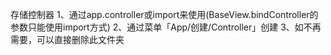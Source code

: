 存储控制器
1、通过app.controller或import来使用(BaseView.bindController的参数只能使用import方式)
2、通过菜单「App/创建/Controller」创建
3、如不再需要，可以直接删除此文件夹